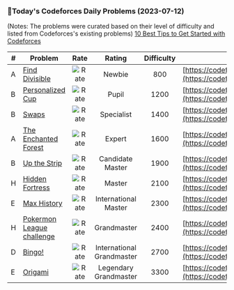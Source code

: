 ### 🌟Today's Codeforces Daily Problems (2023-07-12)
(Notes: The problems were curated based on their level of difficulty and listed from Codeforces's existing problems)
[10 Best Tips to Get Started with Codeforces](https://github.com/ika9810/Codeforces-Daily-Problems/blob/main/10%20Best%20Tips%20to%20Get%20Started%20with%20Codeforces.md)

| # | Problem | Rate| Rating | Difficulty | Contest |
|---| ----- | :--------: | :----------: | :----------: | ---------- |
|A|[Find Divisible](https://codeforces.com/contest/1096/problem/A)|![Rate](https://img.shields.io/badge/Newbie-800-lightgrey)|Newbie|800|[https://codeforces.com/contest/1096](https://codeforces.com/contest/1096)|
|B|[Personalized Cup](https://codeforces.com/contest/1032/problem/B)|![Rate](https://img.shields.io/badge/Pupil-1200-brightgreen)|Pupil|1200|[https://codeforces.com/contest/1032](https://codeforces.com/contest/1032)|
|B|[Swaps](https://codeforces.com/contest/1573/problem/B)|![Rate](https://img.shields.io/badge/Specialist-1400-9cf)|Specialist|1400|[https://codeforces.com/contest/1573](https://codeforces.com/contest/1573)|
|A|[The Enchanted Forest](https://codeforces.com/contest/1687/problem/A)|![Rate](https://img.shields.io/badge/Expert-1600-blue)|Expert|1600|[https://codeforces.com/contest/1687](https://codeforces.com/contest/1687)|
|B|[Up the Strip](https://codeforces.com/contest/1558/problem/B)|![Rate](https://img.shields.io/badge/Candidate%20Master-1900-blueviolet)|Candidate Master|1900|[https://codeforces.com/contest/1558](https://codeforces.com/contest/1558)|
|H|[Hidden Fortress](https://codeforces.com/contest/1599/problem/H)|![Rate](https://img.shields.io/badge/Master-2100-orange)|Master|2100|[https://codeforces.com/contest/1599](https://codeforces.com/contest/1599)|
|E|[Max History](https://codeforces.com/contest/938/problem/E)|![Rate](https://img.shields.io/badge/International%20Master-2300-orange)|International Master|2300|[https://codeforces.com/contest/938](https://codeforces.com/contest/938)|
|H|[Pokermon League challenge](https://codeforces.com/contest/717/problem/H)|![Rate](https://img.shields.io/badge/Grandmaster-2400-red)|Grandmaster|2400|[https://codeforces.com/contest/717](https://codeforces.com/contest/717)|
|D|[Bingo!](https://codeforces.com/contest/457/problem/D)|![Rate](https://img.shields.io/badge/International%20Grandmaster-2700-red)|International Grandmaster|2700|[https://codeforces.com/contest/457](https://codeforces.com/contest/457)|
|E|[Origami](https://codeforces.com/contest/1381/problem/E)|![Rate](https://img.shields.io/badge/Legendary%20Grandmaster-3300-red)|Legendary Grandmaster|3300|[https://codeforces.com/contest/1381](https://codeforces.com/contest/1381)|
